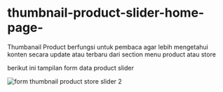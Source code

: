 # thumbnail-product-slider-home-page-
Thumbanail Product berfungsi untuk pembaca agar lebih mengetahui konten secara update atau terbaru dari section menu product atau store

berikut ini tampilan form data product slider

![form thumbnail product store slider 2](https://user-images.githubusercontent.com/35595156/151109639-6bd94f68-986a-4e4c-9123-430e4875e6d8.PNG)

